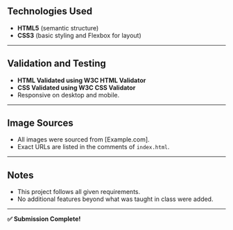 
## Technologies Used
- **HTML5** (semantic structure)
- **CSS3** (basic styling and Flexbox for layout)

---

## Validation and Testing
- **HTML Validated using W3C HTML Validator**
- **CSS Validated using W3C CSS Validator**
- Responsive on desktop and mobile.

---

## Image Sources
- All images were sourced from [Example.com]. 
- Exact URLs are listed in the comments of `index.html`.

---

## Notes
- This project follows all given requirements.
- No additional features beyond what was taught in class were added.

---

**✅ Submission Complete!**
